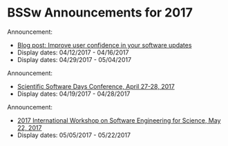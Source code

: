 # BSSw Announcements for 2017

Announcement:
- [Blog post: Improve user confidence in your software updates](../../Articles/Blog/ImproveUserConfidenceInSwUpdates.md)
- Display dates: 04/12/2017 - 04/16/2017
- Display dates: 04/29/2017 - 05/04/2017

Announcement:
- [Scientific Software Days Conference, April 27-28, 2017](../../Events/Conference.ScientificSoftwareDays17.md)
- Display dates: 04/19/2017 - 04/28/2017

Announcement:
- [2017 International Workshop on Software Engineering for Science, May 22, 2017](../../Events/Workshop.SE4Science17.md)
- Display dates: 05/05/2017 - 05/22/2017

<!--- Notes:
- List announcement in any order, though generally aim for newer first (older last)
- No announcement scheduled for 4/17/2017 - 4-18/2017 (as an example of days when no announcements are to be posted)
- Support multiple display date ranges for each announcement
- Question: Max length of announcement text?
- Separate announcement files by year
--->
